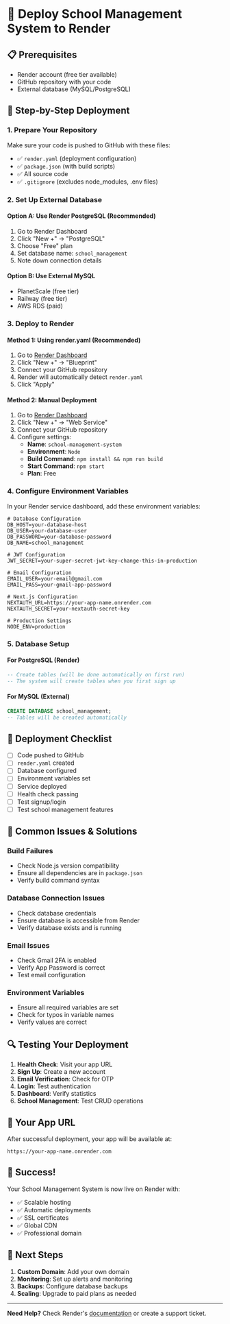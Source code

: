 # 🚀 Deploy School Management System to Render

## 📋 **Prerequisites**
- Render account (free tier available)
- GitHub repository with your code
- External database (MySQL/PostgreSQL)

## 🔧 **Step-by-Step Deployment**

### **1. Prepare Your Repository**

Make sure your code is pushed to GitHub with these files:
- ✅ `render.yaml` (deployment configuration)
- ✅ `package.json` (with build scripts)
- ✅ All source code
- ✅ `.gitignore` (excludes node_modules, .env files)

### **2. Set Up External Database**

#### **Option A: Use Render PostgreSQL (Recommended)**
1. Go to Render Dashboard
2. Click "New +" → "PostgreSQL"
3. Choose "Free" plan
4. Set database name: `school_management`
5. Note down connection details

#### **Option B: Use External MySQL**
- PlanetScale (free tier)
- Railway (free tier)
- AWS RDS (paid)

### **3. Deploy to Render**

#### **Method 1: Using render.yaml (Recommended)**
1. Go to [Render Dashboard](https://dashboard.render.com)
2. Click "New +" → "Blueprint"
3. Connect your GitHub repository
4. Render will automatically detect `render.yaml`
5. Click "Apply"

#### **Method 2: Manual Deployment**
1. Go to [Render Dashboard](https://dashboard.render.com)
2. Click "New +" → "Web Service"
3. Connect your GitHub repository
4. Configure settings:
   - **Name**: `school-management-system`
   - **Environment**: `Node`
   - **Build Command**: `npm install && npm run build`
   - **Start Command**: `npm start`
   - **Plan**: Free

### **4. Configure Environment Variables**

In your Render service dashboard, add these environment variables:

```env
# Database Configuration
DB_HOST=your-database-host
DB_USER=your-database-user
DB_PASSWORD=your-database-password
DB_NAME=school_management

# JWT Configuration
JWT_SECRET=your-super-secret-jwt-key-change-this-in-production

# Email Configuration
EMAIL_USER=your-email@gmail.com
EMAIL_PASS=your-gmail-app-password

# Next.js Configuration
NEXTAUTH_URL=https://your-app-name.onrender.com
NEXTAUTH_SECRET=your-nextauth-secret-key

# Production Settings
NODE_ENV=production
```

### **5. Database Setup**

#### **For PostgreSQL (Render)**
```sql
-- Create tables (will be done automatically on first run)
-- The system will create tables when you first sign up
```

#### **For MySQL (External)**
```sql
CREATE DATABASE school_management;
-- Tables will be created automatically
```

## 🎯 **Deployment Checklist**

- [ ] Code pushed to GitHub
- [ ] `render.yaml` created
- [ ] Database configured
- [ ] Environment variables set
- [ ] Service deployed
- [ ] Health check passing
- [ ] Test signup/login
- [ ] Test school management features

## 🚨 **Common Issues & Solutions**

### **Build Failures**
- Check Node.js version compatibility
- Ensure all dependencies are in `package.json`
- Verify build command syntax

### **Database Connection Issues**
- Check database credentials
- Ensure database is accessible from Render
- Verify database exists and is running

### **Email Issues**
- Check Gmail 2FA is enabled
- Verify App Password is correct
- Test email configuration

### **Environment Variables**
- Ensure all required variables are set
- Check for typos in variable names
- Verify values are correct

## 🔍 **Testing Your Deployment**

1. **Health Check**: Visit your app URL
2. **Sign Up**: Create a new account
3. **Email Verification**: Check for OTP
4. **Login**: Test authentication
5. **Dashboard**: Verify statistics
6. **School Management**: Test CRUD operations

## 📱 **Your App URL**

After successful deployment, your app will be available at:
```
https://your-app-name.onrender.com
```

## 🎉 **Success!**

Your School Management System is now live on Render with:
- ✅ Scalable hosting
- ✅ Automatic deployments
- ✅ SSL certificates
- ✅ Global CDN
- ✅ Professional domain

## 🔮 **Next Steps**

1. **Custom Domain**: Add your own domain
2. **Monitoring**: Set up alerts and monitoring
3. **Backups**: Configure database backups
4. **Scaling**: Upgrade to paid plans as needed

---

**Need Help?** Check Render's [documentation](https://render.com/docs) or create a support ticket.
